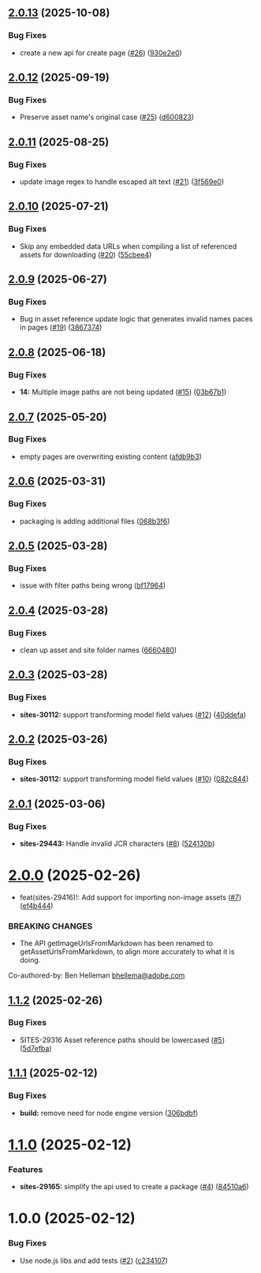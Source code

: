 ## [2.0.13](https://github.com/adobe/helix-importer-jcr-packaging/compare/v2.0.12...v2.0.13) (2025-10-08)


### Bug Fixes

* create a new api for create page ([#26](https://github.com/adobe/helix-importer-jcr-packaging/issues/26)) ([930e2e0](https://github.com/adobe/helix-importer-jcr-packaging/commit/930e2e0238671602661172c99680cf50fef9e251))

## [2.0.12](https://github.com/adobe/helix-importer-jcr-packaging/compare/v2.0.11...v2.0.12) (2025-09-19)


### Bug Fixes

* Preserve asset name's original case ([#25](https://github.com/adobe/helix-importer-jcr-packaging/issues/25)) ([d600823](https://github.com/adobe/helix-importer-jcr-packaging/commit/d6008237b9e2058636647b3ea138cdb93beaba82))

## [2.0.11](https://github.com/adobe/helix-importer-jcr-packaging/compare/v2.0.10...v2.0.11) (2025-08-25)


### Bug Fixes

* update image regex to handle escaped alt text ([#21](https://github.com/adobe/helix-importer-jcr-packaging/issues/21)) ([3f569e0](https://github.com/adobe/helix-importer-jcr-packaging/commit/3f569e0763520e1f61141793409721c339d1c2e0))

## [2.0.10](https://github.com/adobe/helix-importer-jcr-packaging/compare/v2.0.9...v2.0.10) (2025-07-21)


### Bug Fixes

* Skip any embedded data URLs when compiling a list of referenced assets for downloading ([#20](https://github.com/adobe/helix-importer-jcr-packaging/issues/20)) ([55cbee4](https://github.com/adobe/helix-importer-jcr-packaging/commit/55cbee463e70d91ee0aeed2e1822a9a71a6232e5))

## [2.0.9](https://github.com/adobe/helix-importer-jcr-packaging/compare/v2.0.8...v2.0.9) (2025-06-27)


### Bug Fixes

* Bug in asset reference update logic that generates invalid names paces in pages ([#19](https://github.com/adobe/helix-importer-jcr-packaging/issues/19)) ([3867374](https://github.com/adobe/helix-importer-jcr-packaging/commit/38673745f1c7d2a775998e8560acf001e7ecfcae))

## [2.0.8](https://github.com/adobe/helix-importer-jcr-packaging/compare/v2.0.7...v2.0.8) (2025-06-18)


### Bug Fixes

* **14:** Multiple image paths are not being updated ([#15](https://github.com/adobe/helix-importer-jcr-packaging/issues/15)) ([03b67b1](https://github.com/adobe/helix-importer-jcr-packaging/commit/03b67b1a0ad3332624f5621d98c8901db5cbe71e))

## [2.0.7](https://github.com/adobe/helix-importer-jcr-packaging/compare/v2.0.6...v2.0.7) (2025-05-20)


### Bug Fixes

* empty pages are overwriting existing content ([afdb9b3](https://github.com/adobe/helix-importer-jcr-packaging/commit/afdb9b3507c8f5e5cc8475af3aeb0b9ff162a455))

## [2.0.6](https://github.com/adobe/helix-importer-jcr-packaging/compare/v2.0.5...v2.0.6) (2025-03-31)


### Bug Fixes

* packaging is adding additional files ([068b3f6](https://github.com/adobe/helix-importer-jcr-packaging/commit/068b3f61960167be4b72dff321ad28e205b95dcb))

## [2.0.5](https://github.com/adobe/helix-importer-jcr-packaging/compare/v2.0.4...v2.0.5) (2025-03-28)


### Bug Fixes

* issue with filter paths being wrong ([bf17964](https://github.com/adobe/helix-importer-jcr-packaging/commit/bf1796403efe99c5df99ca58f2a273a3921cfd17))

## [2.0.4](https://github.com/adobe/helix-importer-jcr-packaging/compare/v2.0.3...v2.0.4) (2025-03-28)


### Bug Fixes

* clean up asset and site folder names ([6660480](https://github.com/adobe/helix-importer-jcr-packaging/commit/6660480f38823d785b9330e424f3055428afa69d))

## [2.0.3](https://github.com/adobe/helix-importer-jcr-packaging/compare/v2.0.2...v2.0.3) (2025-03-28)


### Bug Fixes

* **sites-30112:** support transforming model field values ([#12](https://github.com/adobe/helix-importer-jcr-packaging/issues/12)) ([40ddefa](https://github.com/adobe/helix-importer-jcr-packaging/commit/40ddefa53bc0c9bc318d0718c49da60e687ac138))

## [2.0.2](https://github.com/adobe/helix-importer-jcr-packaging/compare/v2.0.1...v2.0.2) (2025-03-26)


### Bug Fixes

* **sites-30112:** support transforming model field values ([#10](https://github.com/adobe/helix-importer-jcr-packaging/issues/10)) ([082c844](https://github.com/adobe/helix-importer-jcr-packaging/commit/082c84489dff628c4c51b02af2ab11de92cc50b8))

## [2.0.1](https://github.com/adobe/helix-importer-jcr-packaging/compare/v2.0.0...v2.0.1) (2025-03-06)


### Bug Fixes

* **sites-29443:** Handle invalid JCR characters ([#8](https://github.com/adobe/helix-importer-jcr-packaging/issues/8)) ([524130b](https://github.com/adobe/helix-importer-jcr-packaging/commit/524130be1147cd18c281aa3abf8bd4647160099f))

# [2.0.0](https://github.com/adobe/helix-importer-jcr-packaging/compare/v1.1.2...v2.0.0) (2025-02-26)


* feat(sites-29416)!: Add support for importing non-image assets ([#7](https://github.com/adobe/helix-importer-jcr-packaging/issues/7)) ([ef4b444](https://github.com/adobe/helix-importer-jcr-packaging/commit/ef4b444785280eeaf5bab42af3a41109e60bcf25))


### BREAKING CHANGES

* The API getImageUrlsFromMarkdown has been renamed to getAssetUrlsFromMarkdown, to align more accurately to what it is doing.

Co-authored-by: Ben Helleman <bhellema@adobe.com>

## [1.1.2](https://github.com/adobe/helix-importer-jcr-packaging/compare/v1.1.1...v1.1.2) (2025-02-26)


### Bug Fixes

* SITES-29316 Asset reference paths should be lowercased ([#5](https://github.com/adobe/helix-importer-jcr-packaging/issues/5)) ([5d7efba](https://github.com/adobe/helix-importer-jcr-packaging/commit/5d7efbae6a063a81e55649b6eec940e3f42471ba))

## [1.1.1](https://github.com/adobe/helix-importer-jcr-packaging/compare/v1.1.0...v1.1.1) (2025-02-12)


### Bug Fixes

* **build:** remove need for node engine version ([306bdbf](https://github.com/adobe/helix-importer-jcr-packaging/commit/306bdbf868e31ba0b942eeaf23372cecfb232f81))

# [1.1.0](https://github.com/adobe/helix-importer-jcr-packaging/compare/v1.0.0...v1.1.0) (2025-02-12)


### Features

* **sites-29165:** simplify the api used to create a package ([#4](https://github.com/adobe/helix-importer-jcr-packaging/issues/4)) ([84510a6](https://github.com/adobe/helix-importer-jcr-packaging/commit/84510a65449343cb7498373aa036d562243ede59))

# 1.0.0 (2025-02-12)


### Bug Fixes

* Use node.js libs and add tests ([#2](https://github.com/adobe/helix-importer-jcr-packaging/issues/2)) ([c234107](https://github.com/adobe/helix-importer-jcr-packaging/commit/c234107f688926bdd50316701027ec92701f60dd))
